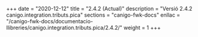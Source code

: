 +++
date        = "2020-12-12"
title       = "2.4.2 (Actual)"
description = "Versió 2.4.2 canigo.integration.tributs.pica"
sections    = "canigo-fwk-docs"
enllac		= "/canigo-fwk-docs/documentacio-llibreries/canigo.integration.tributs.pica/2.4.2/"
weight		= 1
+++
